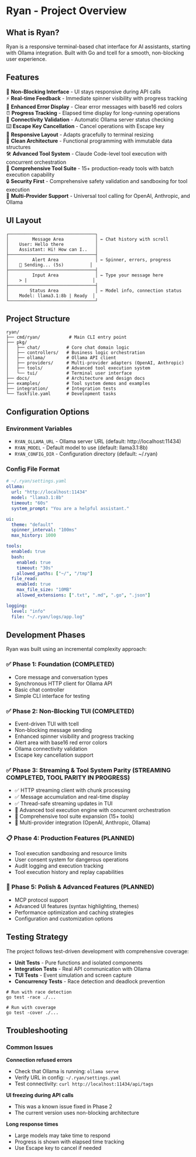 # Ryan - Project Overview

## What is Ryan?

Ryan is a responsive terminal-based chat interface for AI assistants, starting with Ollama integration. Built with Go and tcell for a smooth, non-blocking user experience.

## Features

🚀 **Non-Blocking Interface** - UI stays responsive during API calls  
⚡ **Real-time Feedback** - Immediate spinner visibility with progress tracking  
🎯 **Enhanced Error Display** - Clear error messages with base16 red colors  
⏰ **Progress Tracking** - Elapsed time display for long-running operations  
🔌 **Connectivity Validation** - Automatic Ollama server status checking  
⌨️ **Escape Key Cancellation** - Cancel operations with Escape key  
📱 **Responsive Layout** - Adapts gracefully to terminal resizing  
🎨 **Clean Architecture** - Functional programming with immutable data structures  
🛠️ **Advanced Tool System** - Claude Code-level tool execution with concurrent orchestration  
🔧 **Comprehensive Tool Suite** - 15+ production-ready tools with batch execution capability  
🔒 **Security First** - Comprehensive safety validation and sandboxing for tool execution  
🔄 **Multi-Provider Support** - Universal tool calling for OpenAI, Anthropic, and Ollama  

## UI Layout

```
┌─────────────────────────────────┐
│         Message Area            │ ← Chat history with scroll
│    User: Hello there            │
│    Assistant: Hi! How can I..   │
├─────────────────────────────────┤
│         Alert Area              │ ← Spinner, errors, progress  
│    🔄 Sending... (5s)          │
├─────────────────────────────────┤
│         Input Area              │ ← Type your message here
│    > |                         │
├─────────────────────────────────┤
│        Status Area              │ ← Model info, connection status
│    Model: llama3.1:8b | Ready  │
└─────────────────────────────────┘
```

## Project Structure

```
ryan/
├── cmd/ryan/           # Main CLI entry point
├── pkg/
│   ├── chat/          # Core chat domain logic
│   ├── controllers/   # Business logic orchestration  
│   ├── ollama/        # Ollama API client
│   ├── providers/     # Multi-provider adapters (OpenAI, Anthropic)
│   ├── tools/         # Advanced tool execution system
│   └── tui/           # Terminal user interface
├── docs/              # Architecture and design docs
├── examples/          # Tool system demos and examples
├── integration/       # Integration tests
└── Taskfile.yaml      # Development tasks
```

## Configuration Options

### Environment Variables

- `RYAN_OLLAMA_URL` - Ollama server URL (default: http://localhost:11434)
- `RYAN_MODEL` - Default model to use (default: llama3.1:8b)
- `RYAN_CONFIG_DIR` - Configuration directory (default: ~/.ryan)

### Config File Format

```yaml
# ~/.ryan/settings.yaml
ollama:
  url: "http://localhost:11434"
  model: "llama3.1:8b"
  timeout: "60s"
  system_prompt: "You are a helpful assistant."

ui:
  theme: "default"
  spinner_interval: "100ms"
  max_history: 1000

tools:
  enabled: true
  bash:
    enabled: true
    timeout: "30s"
    allowed_paths: ["~/", "/tmp"]
  file_read:
    enabled: true
    max_file_size: "10MB"
    allowed_extensions: [".txt", ".md", ".go", ".json"]

logging:
  level: "info"
  file: "~/.ryan/logs/app.log"
```

## Development Phases

Ryan was built using an incremental complexity approach:

### ✅ Phase 1: Foundation (COMPLETED)
- Core message and conversation types
- Synchronous HTTP client for Ollama API  
- Basic chat controller
- Simple CLI interface for testing

### ✅ Phase 2: Non-Blocking TUI (COMPLETED)
- Event-driven TUI with tcell
- Non-blocking message sending
- Enhanced spinner visibility and progress tracking
- Alert area with base16 red error colors
- Ollama connectivity validation
- Escape key cancellation support

### ✅ Phase 3: Streaming & Tool System Parity (STREAMING COMPLETED, TOOL PARITY IN PROGRESS)
- ✅ HTTP streaming client with chunk processing
- ✅ Message accumulation and real-time display
- ✅ Thread-safe streaming updates in TUI
- 🚧 Advanced tool execution engine with concurrent orchestration
- 🚧 Comprehensive tool suite expansion (15+ tools)
- 🚧 Multi-provider integration (OpenAI, Anthropic, Ollama)

### 📋 Phase 4: Production Features (PLANNED)
- Tool execution sandboxing and resource limits
- User consent system for dangerous operations
- Audit logging and execution tracking
- Tool execution history and replay capabilities

### 🎨 Phase 5: Polish & Advanced Features (PLANNED)
- MCP protocol support
- Advanced UI features (syntax highlighting, themes)
- Performance optimization and caching strategies
- Configuration and customization options

## Testing Strategy

The project follows test-driven development with comprehensive coverage:

- **Unit Tests** - Pure functions and isolated components
- **Integration Tests** - Real API communication with Ollama
- **TUI Tests** - Event simulation and screen capture
- **Concurrency Tests** - Race detection and deadlock prevention

```shell
# Run with race detection
go test -race ./...

# Run with coverage
go test -cover ./...
```

## Troubleshooting

### Common Issues

**Connection refused errors**
- Check that Ollama is running: `ollama serve`
- Verify URL in config: `~/.ryan/settings.yaml`
- Test connectivity: `curl http://localhost:11434/api/tags`

**UI freezing during API calls**
- This was a known issue fixed in Phase 2
- The current version uses non-blocking architecture

**Long response times**
- Large models may take time to respond
- Progress is shown with elapsed time tracking
- Use Escape key to cancel if needed